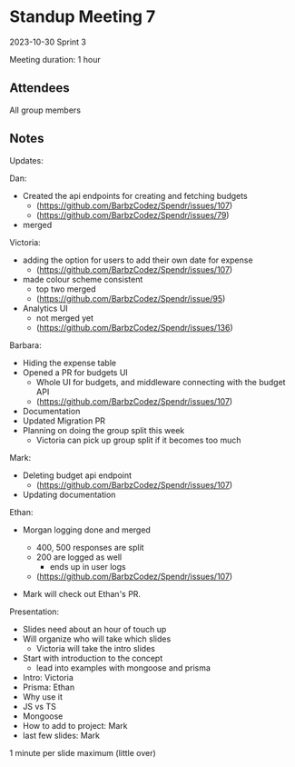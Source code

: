 # Standup Meeting 7

2023-10-30
Sprint 3

Meeting duration: 1 hour

## Attendees

All group members

## Notes

Updates:

Dan:

- Created the api endpoints for creating and fetching budgets
  - (<https://github.com/BarbzCodez/Spendr/issues/107>)
  - (<https://github.com/BarbzCodez/Spendr/issues/79>)
- merged

Victoria:

- adding the option for users to add their own date for expense
  - (<https://github.com/BarbzCodez/Spendr/issues/107>)
- made colour scheme consistent
  - top two merged
  - (<https://github.com/BarbzCodez/Spendr/issue/95>)
- Analytics UI
  - not merged yet
  - (<https://github.com/BarbzCodez/Spendr/issues/136>)

Barbara:

- Hiding the expense table
- Opened a PR for budgets UI
  - Whole UI for budgets, and middleware connecting with the budget API
  - (<https://github.com/BarbzCodez/Spendr/issues/107>)
- Documentation
- Updated Migration PR
- Planning on doing the group split this week
  - Victoria can pick up group split if it becomes too much

Mark:

- Deleting budget api endpoint
  - (<https://github.com/BarbzCodez/Spendr/issues/107>)
- Updating documentation

Ethan:

- Morgan logging done and merged
  - 400, 500 responses are split
  - 200 are logged as well
    - ends up in user logs
  - (<https://github.com/BarbzCodez/Spendr/issues/107>)

- Mark will check out Ethan's PR.

Presentation:

- Slides need about an hour of touch up
- Will organize who will take which slides
  - Victoria will take the intro slides
- Start with introduction to the concept
  - lead into examples with mongoose and prisma
- Intro: Victoria
- Prisma: Ethan
- Why use it
- JS vs TS
- Mongoose
- How to add to project: Mark
- last few slides: Mark

1 minute per slide maximum (little over)
